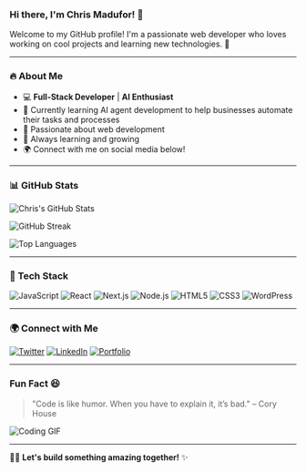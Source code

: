### Hi there, I'm Chris Madufor! 👋

Welcome to my GitHub profile! I'm a passionate web developer who loves working on cool projects and learning new technologies. 🚀

---

### 🔥 About Me
- 💻 **Full-Stack Developer** | **AI Enthusiast**
- 🤖 Currently learning AI agent development to help businesses automate their tasks and processes
- 🚀 Passionate about web development
- 🎯 Always learning and growing
- 🌍 Connect with me on social media below!

---

### 📊 GitHub Stats
![Chris's GitHub Stats](https://github-readme-stats.vercel.app/api?username=chrismadufor&show_icons=true&theme=radical)

![GitHub Streak](https://github-readme-streak-stats.herokuapp.com/?user=chrismadufor&theme=dark)

![Top Languages](https://github-readme-stats.vercel.app/api/top-langs/?username=chrismadufor&layout=compact&theme=tokyonight)

---

### 🚀 Tech Stack
![JavaScript](https://img.shields.io/badge/JavaScript-F7DF1E?style=for-the-badge&logo=javascript&logoColor=black)
![React](https://img.shields.io/badge/React-61DAFB?style=for-the-badge&logo=react&logoColor=black)
![Next.js](https://img.shields.io/badge/Next.js-000000?style=for-the-badge&logo=nextdotjs&logoColor=white)
![Node.js](https://img.shields.io/badge/Node.js-339933?style=for-the-badge&logo=nodedotjs&logoColor=white)
![HTML5](https://img.shields.io/badge/HTML5-E34F26?style=for-the-badge&logo=html5&logoColor=white)
![CSS3](https://img.shields.io/badge/CSS3-1572B6?style=for-the-badge&logo=css3&logoColor=white)
![WordPress](https://img.shields.io/badge/WordPress-21759B?style=for-the-badge&logo=wordpress&logoColor=white)

---

### 🌍 Connect with Me
[![Twitter](https://img.shields.io/badge/Twitter-%231DA1F2.svg?style=for-the-badge&logo=Twitter&logoColor=white)](https://twitter.com/chrismadufor)
[![LinkedIn](https://img.shields.io/badge/LinkedIn-blue?style=for-the-badge&logo=Linkedin)](https://linkedin.com/in/chrismadufor)
[![Portfolio](https://img.shields.io/badge/Portfolio-%23171717.svg?style=for-the-badge&logo=Firefox&logoColor=white)](https://chrismadufor.vercel.app)

---

### Fun Fact 😆
> "Code is like humor. When you have to explain it, it’s bad." – Cory House

![Coding GIF](https://media.giphy.com/media/3o7abKhOpu0NwenH3O/giphy.gif)

---

👨‍💻 **Let's build something amazing together!** ✨
